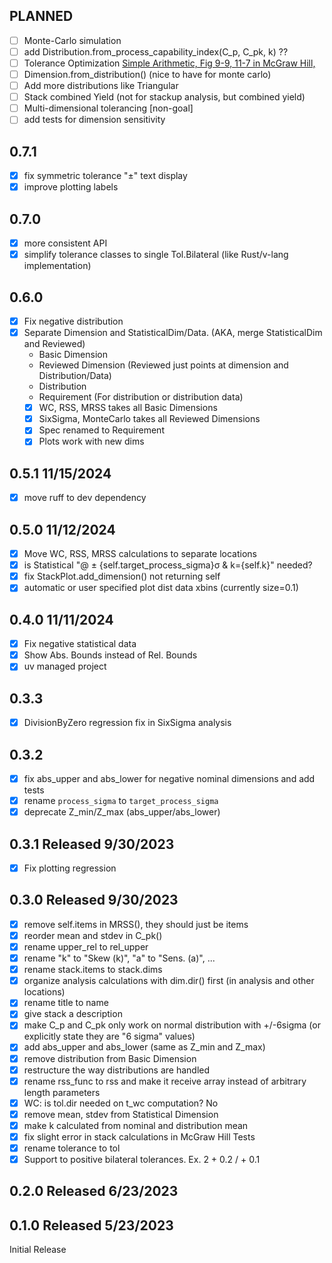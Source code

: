 ## PLANNED

- [ ] Monte-Carlo simulation
- [ ] add Distribution.from_process_capability_index(C_p, C_pk, k) ??
- [ ] Tolerance Optimization [Simple Arithmetic, Fig 9-9, 11-7 in McGraw Hill,](https://www.mitcalc.com/en/ui/ui_tanalysis1.htm)
- [ ] Dimension.from_distribution() (nice to have for monte carlo)
- [ ] Add more distributions like Triangular
- [ ] Stack combined Yield (not for stackup analysis, but combined yield)
- [ ] Multi-dimensional tolerancing [non-goal]
- [ ] add tests for dimension sensitivity

## 0.7.1

- [x] fix symmetric tolerance "±" text display
- [x] improve plotting labels

## 0.7.0

- [x] more consistent API
- [x] simplify tolerance classes to single Tol.Bilateral (like Rust/v-lang implementation)

## 0.6.0

- [x] Fix negative distribution
- [x] Separate Dimension and StatisticalDim/Data. (AKA, merge StatisticalDim and Reviewed)
  - Basic Dimension
  - Reviewed Dimension (Reviewed just points at dimension and Distribution/Data)
  - Distribution
  - Requirement (For distribution or distribution data)
  - [x] WC, RSS, MRSS takes all Basic Dimensions
  - [x] SixSigma, MonteCarlo takes all Reviewed Dimensions
  - [x] Spec renamed to Requirement
  - [x] Plots work with new dims

## 0.5.1 11/15/2024

- [x] move ruff to dev dependency

## 0.5.0 11/12/2024

- [x] Move WC, RSS, MRSS calculations to separate locations
- [x] is Statistical "@ ± {self.target_process_sigma}σ & k={self.k}" needed?
- [x] fix StackPlot.add_dimension() not returning self
- [x] automatic or user specified plot dist data xbins (currently size=0.1)

## 0.4.0 11/11/2024

- [x] Fix negative statistical data
- [x] Show Abs. Bounds instead of Rel. Bounds
- [x] uv managed project

## 0.3.3

- [x] DivisionByZero regression fix in SixSigma analysis

## 0.3.2

- [x] fix abs_upper and abs_lower for negative nominal dimensions and add tests
- [x] rename `process_sigma` to `target_process_sigma`
- [x] deprecate Z_min/Z_max (abs_upper/abs_lower)

## 0.3.1 Released 9/30/2023

- [x] Fix plotting regression

## 0.3.0 Released 9/30/2023

- [x] remove self.items in MRSS(), they should just be items
- [x] reorder mean and stdev in C_pk()
- [x] rename upper_rel to rel_upper
- [x] rename "k" to "Skew (k)", "a" to "Sens. (a)", ...
- [x] rename stack.items to stack.dims
- [x] organize analysis calculations with dim.dir() first (in analysis and other locations)
- [x] rename title to name
- [x] give stack a description
- [x] make C_p and C_pk only work on normal distribution with +/-6sigma (or explicitly state they are "6 sigma" values)
- [x] add abs_upper and abs_lower (same as Z_min and Z_max)
- [x] remove distribution from Basic Dimension
- [x] restructure the way distributions are handled
- [x] rename rss_func to rss and make it receive array instead of arbitrary length parameters
- [x] WC: is tol.dir needed on t_wc computation? No
- [x] remove mean, stdev from Statistical Dimension
- [x] make k calculated from nominal and distribution mean
- [x] fix slight error in stack calculations in McGraw Hill Tests
- [x] rename tolerance to tol
- [x] Support to positive bilateral tolerances. Ex. 2 + 0.2 / + 0.1

## 0.2.0 Released 6/23/2023

## 0.1.0 Released 5/23/2023

Initial Release
